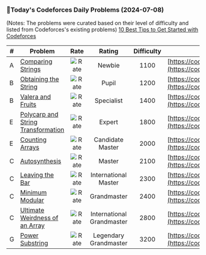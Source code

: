 ### 🌟Today's Codeforces Daily Problems (2024-07-08)
(Notes: The problems were curated based on their level of difficulty and listed from Codeforces's existing problems)
[10 Best Tips to Get Started with Codeforces](https://github.com/ika9810/Codeforces-Daily-Problems/blob/main/10%20Best%20Tips%20to%20Get%20Started%20with%20Codeforces.md)

| # | Problem | Rate| Rating | Difficulty | Contest |
|---| ----- | :--------: | :----------: | :----------: | ---------- |
|A|[Comparing Strings](https://codeforces.com/contest/186/problem/A)|![Rate](https://img.shields.io/badge/Newbie-1100-lightgrey)|Newbie|1100|[https://codeforces.com/contest/186](https://codeforces.com/contest/186)|
|B|[Obtaining the String](https://codeforces.com/contest/1015/problem/B)|![Rate](https://img.shields.io/badge/Pupil-1200-brightgreen)|Pupil|1200|[https://codeforces.com/contest/1015](https://codeforces.com/contest/1015)|
|B|[Valera and Fruits](https://codeforces.com/contest/441/problem/B)|![Rate](https://img.shields.io/badge/Specialist-1400-9cf)|Specialist|1400|[https://codeforces.com/contest/441](https://codeforces.com/contest/441)|
|E|[Polycarp and String Transformation](https://codeforces.com/contest/1560/problem/E)|![Rate](https://img.shields.io/badge/Expert-1800-blue)|Expert|1800|[https://codeforces.com/contest/1560](https://codeforces.com/contest/1560)|
|E|[Counting Arrays](https://codeforces.com/contest/893/problem/E)|![Rate](https://img.shields.io/badge/Candidate%20Master-2000-blueviolet)|Candidate Master|2000|[https://codeforces.com/contest/893](https://codeforces.com/contest/893)|
|C|[Autosynthesis](https://codeforces.com/contest/1876/problem/C)|![Rate](https://img.shields.io/badge/Master-2100-orange)|Master|2100|[https://codeforces.com/contest/1876](https://codeforces.com/contest/1876)|
|C|[Leaving the Bar](https://codeforces.com/contest/995/problem/C)|![Rate](https://img.shields.io/badge/International%20Master-2300-orange)|International Master|2300|[https://codeforces.com/contest/995](https://codeforces.com/contest/995)|
|C|[Minimum Modular](https://codeforces.com/contest/303/problem/C)|![Rate](https://img.shields.io/badge/Grandmaster-2400-red)|Grandmaster|2400|[https://codeforces.com/contest/303](https://codeforces.com/contest/303)|
|C|[Ultimate Weirdness of an Array](https://codeforces.com/contest/671/problem/C)|![Rate](https://img.shields.io/badge/International%20Grandmaster-2800-red)|International Grandmaster|2800|[https://codeforces.com/contest/671](https://codeforces.com/contest/671)|
|G|[Power Substring](https://codeforces.com/contest/913/problem/G)|![Rate](https://img.shields.io/badge/Legendary%20Grandmaster-3200-red)|Legendary Grandmaster|3200|[https://codeforces.com/contest/913](https://codeforces.com/contest/913)|
